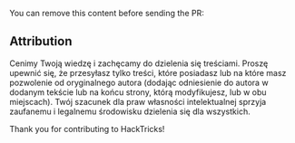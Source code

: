 You can remove this content before sending the PR:

## Attribution
Cenimy Twoją wiedzę i zachęcamy do dzielenia się treściami. Proszę upewnić się, że przesyłasz tylko treści, które posiadasz lub na które masz pozwolenie od oryginalnego autora (dodając odniesienie do autora w dodanym tekście lub na końcu strony, którą modyfikujesz, lub w obu miejscach). Twój szacunek dla praw własności intelektualnej sprzyja zaufanemu i legalnemu środowisku dzielenia się dla wszystkich.

Thank you for contributing to HackTricks!
